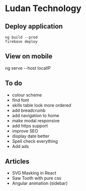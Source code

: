 # Ludan Technology

## Deploy application

```
ng build --prod
firebase deploy
```
## View on mobile

ng serve --host localIP

## To do
- colour scheme
- find font
- skills table look more ordered
- add breadcrumb
- add navigation to home
- make modal responsive
- add https support
- improve SEO
- display date better
- Spell check everything
- Add ads

## Articles
- SVG Masking in React
- Saw Tooth with pure css
- Angular animation (sidebar)
